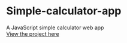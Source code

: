 # Simple-calculator-app
A JavaScript simple calculator web app
<br>
[View the project here](https://oyelakin-mercy.github.io/Calculator-app/)

